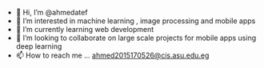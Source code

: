 - 👋 Hi, I’m @ahmedatef
- 👀 I’m interested in machine learning , image processing and mobile apps
- 🌱 I’m currently learning web development
- 💞️ I’m looking to collaborate on large scale projects for mobile apps using deep learning 
- 📫 How to reach me ... ahmed2015170526@cis.asu.edu.eg


<!---
ahmedatef9693/ahmedatef9693 is a ✨ special ✨ repository because its `README.md` (this file) appears on your GitHub profile.
You can click the Preview link to take a look at your changes.
--->
